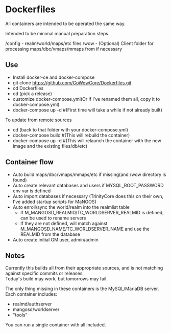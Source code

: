 # Dockerfiles

All containers are intended to be operated the same way.

Intended to be minimal manual preparation steps.

/config - realm/world/maps/etc files
/wow - (Optional) Client folder for processing maps/dbc/vmaps/mmaps from if necessary

## Use

* Install docker-ce and docker-compose
* git clone https://github.com/GoWowCore/Dockerfiles.git
* cd Dockerfiles
* cd (pick a release)
* customize docker-compose.yml(Or if I've renamed them all, copy it to docker-compose.yml)
* docker-compose up -d #(First time will take a while if not already built)

To update from remote sources
* cd (back to that folder with your docker-compose.yml)
* docker-compose build #(This will rebuild the container)
* docker-compose up -d #(This will relaunch the container with the new image and the existing files/db/etc)

## Container flow

* Auto build maps/dbc/vmaps/mmaps/etc if missing(and /wow directory is found)
* Auto create relevant databases and users if MYSQL_ROOT_PASSWORD env var is defined
* Auto import databases if necessary (TrinityCore does this on their own, I've added startup scripts for MaNGOS)
* Auto enroll/sync the world/realm into the realmlist table
  * If M_MANGOSD_REALMID/TC_WORLDSERVER_REALMID is defined, can be used to rename servers
  * If they are not defined, will match against M_MANGOSD_NAME/TC_WORLDSERVER_NAME and use the REALMID from the database
* Auto create initial GM user, admin/admin

## Notes

Currently this builds all from their appropriate sources, and is not matching against specific commits or releases.  
Today's build may work, but tomorrows may fail.

The only thing missing in these containers is the MySQL/MariaDB server.  
Each container includes:
* realmd/authserver
* mangosd/worldserver
* "tools"

You can run a single container with all included.
